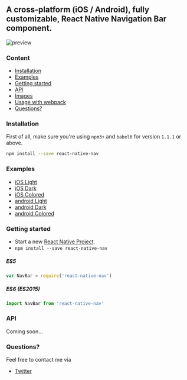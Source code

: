 ## A cross-platform (iOS / Android), fully customizable, React Native Navigation Bar component.

![preview](https://github.com/jineshshah36/react-native-nav/blob/master/examples/assets/react-native-nav-preview.png)

### Content
- [Installation](#installation)
- [Examples](#examples)
- [Getting started](#getting-started)
- [API](#api)
- [Images](#images)
- [Usage with webpack](#usage-with-webpack)
- [Questions?](#questions)

### Installation
First of all, make sure you're using `npm3+` and `babel6` for version `1.1.1` or above.

```bash
npm install --save react-native-nav
```

### Examples

  - [iOS Light](https://github.com/jineshshah36/react-native-nav/tree/new-api/examples/ios-light.js)
  - [iOS Dark](https://github.com/jineshshah36/react-native-nav/tree/new-api/examples/ios-dark.js)
  - [iOS Colored](https://github.com/jineshshah36/react-native-nav/tree/new-api/examples/ios-colored.js)
  - [android Light](https://github.com/jineshshah36/react-native-nav/tree/new-api/examples/android-light.js)
  - [android Dark](https://github.com/jineshshah36/react-native-nav/tree/new-api/examples/android-dark.js)
  - [android Colored](https://github.com/jineshshah36/react-native-nav/tree/new-api/examples/android-colored.js)

### Getting started

  - Start a new [React Native Project](https://facebook.github.io/react-native/docs/getting-started.html#content).
  - `npm install --save react-native-nav`

##### ES5

```javascript
var NavBar = require('react-native-nav')
```

##### ES6 (ES2015)

```javascript
import NavBar from 'react-native-nav'
```

### API

Coming soon...

### Questions?
Feel free to contact me via
- [Twitter](https://twitter.com/jineshshah36)
